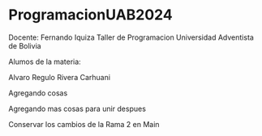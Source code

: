 # ProgramacionUAB2024


Docente: Fernando Iquiza
Taller de Programacion
Universidad Adventista de Bolivia

Alumos de la materia:

Alvaro Regulo Rivera Carhuani

Agregando cosas 


Agregando mas cosas para unir despues

Conservar los cambios de la Rama 2 en Main


